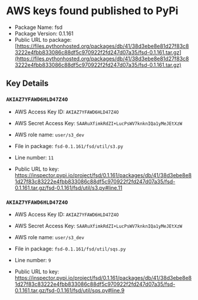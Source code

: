 # AWS keys found published to PyPi

* Package Name: fsd
* Package Version: 0.1.161
* Public URL to package: [https://files.pythonhosted.org/packages/db/41/38d3ebe8e81d27f83c83222e4fbb833086c88df5c970922f2fd247d07a35/fsd-0.1.161.tar.gz](https://files.pythonhosted.org/packages/db/41/38d3ebe8e81d27f83c83222e4fbb833086c88df5c970922f2fd247d07a35/fsd-0.1.161.tar.gz)

## Key Details

### `AKIAZ7YFAWD6HLD47Z4O`

* AWS Access Key ID: `AKIAZ7YFAWD6HLD47Z4O`
* AWS Secret Access Key: `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` 
* AWS role name: `user/s3_dev`
* File in package: `fsd-0.1.161/fsd/util/s3.py`
* Line number: `11`

* Public URL to key: https://inspector.pypi.io/project/fsd/0.1.161/packages/db/41/38d3ebe8e81d27f83c83222e4fbb833086c88df5c970922f2fd247d07a35/fsd-0.1.161.tar.gz/fsd-0.1.161/fsd/util/s3.py#line.11



### `AKIAZ7YFAWD6HLD47Z4O`

* AWS Access Key ID: `AKIAZ7YFAWD6HLD47Z4O`
* AWS Secret Access Key: `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` 
* AWS role name: `user/s3_dev`
* File in package: `fsd-0.1.161/fsd/util/sqs.py`
* Line number: `9`

* Public URL to key: https://inspector.pypi.io/project/fsd/0.1.161/packages/db/41/38d3ebe8e81d27f83c83222e4fbb833086c88df5c970922f2fd247d07a35/fsd-0.1.161.tar.gz/fsd-0.1.161/fsd/util/sqs.py#line.9


